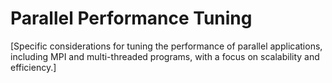 # Parallel Performance Tuning

[Specific considerations for tuning the performance of parallel applications, including MPI and multi-threaded programs, with a focus on scalability and efficiency.] 